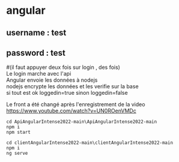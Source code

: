# angular

## username : test  
## password : test
#(il faut appuyer deux fois sur login , des fois)  
Le login marche avec l'api  
Angular envoie les données à nodejs  
nodejs encrypte les données et les verifie sur la base  
si tout est ok loggedin=true sinon loggedin=false  

Le front a été changé après l'enregistrement de la video
https://www.youtube.com/watch?v=UN0ROenVMDc

```
cd ApiAngularIntense2022-main\ApiAngularIntense2022-main
npm i
npm start
```

```
cd clientAngularIntense2022-main\clientAngularIntense2022-main
npm i
ng serve
```

